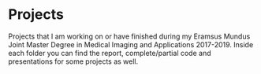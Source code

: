 # Projects
Projects that I  am working on or have finished during my Eramsus Mundus Joint Master Degree in Medical Imaging and Applications 2017-2019.
Inside each folder you can find the report, complete/partial code and presentations for some projects as well.

